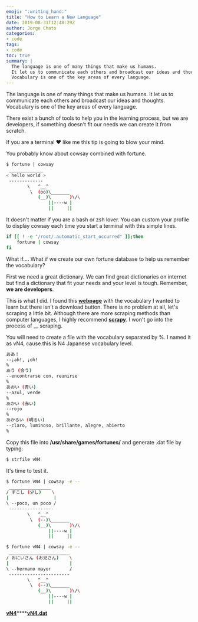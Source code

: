 ```yaml
---
emoji: ":writing_hand:"
title: "How to Learn a New Language"
date: 2019-08-31T12:48:29Z
author: Jorge Chato
categories:
- code 
tags:
- code
toc: true
summary: |
  The language is one of many things that make us humans.
  It let us to communicate each others and broadcast our ideas and thoughts.
  Vocabulary is one of the key areas of every language.
---
```



The language is one of many things that make us humans. It let us to communicate each others and broadcast our ideas and thoughts. Vocabulary is one of the key areas of every language.

There exist a bunch of tools to help you in the learning process, but we are developers, if something doesn't fit our needs we can create it from scratch.

If you are a terminal :heart: like me this tip is going to blow your mind.

You probably know about cowsay combined with fortune.

```bash
$ fortune | cowsay
 _____________
< hello world >
 -------------
        \   ^__^
         \  (oo)\_______
            (__)\       )\/\
                ||----w |
                ||     ||
```

It doesn't matter if you are a bash or zsh lover. You can custom your profile to display cowsay each time you start a terminal with this simple lines.

```bash
if [[ ! -e "/root/.automatic_start_occurred" ]];then
    fortune | cowsay             
fi 
```

What if.... What if we create our own fortune database to help us remember the vocabulary?

First we need a great dictionary. We can find great dictionaries on internet but find a dictionary that fit your needs and your level is tough. Remember, ****we are developers****.

This is what I did. I found this [**webpage**](https://quizlet.com/106562829/vocabulario-noken-4-hiraganakanjiespanol-flash-cards/) with the vocabulary I wanted to learn but there isn't a download button. There is no problem at all, let's scraping a little bit. Although there are more scraping methods than computer languages, I highly recommend [**scrapy**](https://scrapy.org/). I won't go into the process of __ scraping.

You will need to create a file with the vocabulary separated by %. I named it as vN4, cause this is N4 Japanese vocabulary level.

```bash
ああ！
--¡ah!, ¡oh!
%
あう (会う)
--encontrarse con, reunirse
%
あおい (青い)
--azul, verde
%
あかい (赤い)
--rojo
%
あかるい (明るい)
--claro, luminoso, brillante, alegre, abierto
%
```

Copy this file into ****/usr/share/games/fortunes/**** and generate .dat file by typing:

```bash
$ strfile vN4
```

It's time to test it.

```bash
$ fortune vN4 | cowsay -e --
 ________________
/ すこし (少し)    \
|                 |
\ --poco, un poco /
 -----------------
        \   ^__^
         \  (--)\_______
            (__)\       )\/\
                ||----w |
                ||     ||

$ fortune vN4 | cowsay -e --
 _______________________
/ おにいさん (お兄さん)    \
|                       |
\ --hermano mayor       /
 -----------------------
        \   ^__^
         \  (--)\_______
            (__)\       )\/\
                ||----w |
                ||     ||
```

[**vN4**](https://github.com/orggue/.dotfiles/blob/master/fortune/vN4)****[**vN4.dat**](https://github.com/orggue/.dotfiles/blob/master/fortune/vN4.dat?raw=true)

